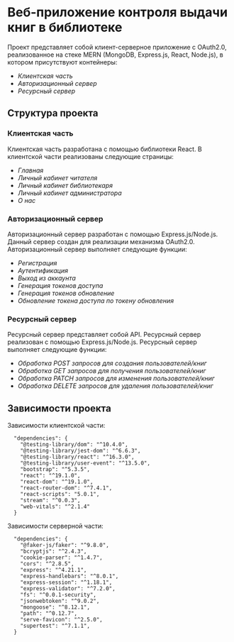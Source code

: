 # Веб-приложение контроля выдачи книг в библиотеке
Проект представляет собой клиент-серверное приложение с OAuth2.0, реализованное на стеке MERN (MongoDB, Express.js, React, Node.js),
в котором присутствуют контейнеры:
* _Клиентская часть_
* _Авторизационный сервер_
* _Ресурсный сервер_

## Структура проекта
### Клиентская часть
Клиентская часть разработана с помощью библиотеки React.
В клиентской части реализованы следующие страницы:
* _Главная_
* _Личный кабинет читателя_
* _Личный кабинет библиотекаря_
* _Личный кабинет администратора_
* _О нас_

### Авторизационный сервер
Авторизационный сервер разработан с помощью Express.js/Node.js. Данный сервер создан для реализации механизма OAuth2.0.
Авторизационный сервер выполняет следующие функции:
* _Регистрация_
* _Аутентификация_
* _Выход из аккаунта_
* _Генерация токенов доступа_
* _Генерация токенов обновление_
* _Обновление токена доступа по токену обновления_

### Ресурсный сервер
Ресурсный сервер представляет собой API.
Ресурсный сервер реализован с помощью Express.js/Node.js.
Ресурсный сервер выполняет следующие функции:
* _Обработка POST запросов для создания пользователей/книг_
* _Обработка GET запросов для получения пользователей/книг_
* _Обработка PATCH запросов для изменения пользователей/книг_
* _Обработка DELETE запросов для удаления пользователей/книг_

## Зависимости проекта
Зависимости клиентской части:
```
  "dependencies": {
    "@testing-library/dom": "^10.4.0",
    "@testing-library/jest-dom": "^6.6.3",
    "@testing-library/react": "^16.3.0",
    "@testing-library/user-event": "^13.5.0",
    "bootstrap": "^5.3.5",
    "react": "^19.1.0",
    "react-dom": "^19.1.0",
    "react-router-dom": "^7.4.1",
    "react-scripts": "5.0.1",
    "stream": "^0.0.3",
    "web-vitals": "^2.1.4"
  }
```

Зависимости серверной части:
```
  "dependencies": {
    "@faker-js/faker": "^9.8.0",
    "bcryptjs": "^2.4.3",
    "cookie-parser": "^1.4.7",
    "cors": "^2.8.5",
    "express": "^4.21.1",
    "express-handlebars": "^8.0.1",
    "express-session": "^1.18.1",
    "express-validator": "^7.2.0",
    "fs": "^0.0.1-security",
    "jsonwebtoken": "^9.0.2",
    "mongoose": "^8.12.1",
    "path": "^0.12.7",
    "serve-favicon": "^2.5.0",
    "supertest": "^7.1.1",
  }
```